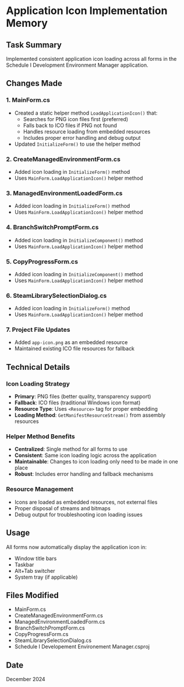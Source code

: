 # Application Icon Implementation Memory

## Task Summary
Implemented consistent application icon loading across all forms in the Schedule I Development Environment Manager application.

## Changes Made

### 1. MainForm.cs
- Created a static helper method `LoadApplicationIcon()` that:
  - Searches for PNG icon files first (preferred)
  - Falls back to ICO files if PNG not found
  - Handles resource loading from embedded resources
  - Includes proper error handling and debug output
- Updated `InitializeForm()` to use the helper method

### 2. CreateManagedEnvironmentForm.cs
- Added icon loading in `InitializeForm()` method
- Uses `MainForm.LoadApplicationIcon()` helper method

### 3. ManagedEnvironmentLoadedForm.cs
- Added icon loading in `InitializeForm()` method
- Uses `MainForm.LoadApplicationIcon()` helper method

### 4. BranchSwitchPromptForm.cs
- Added icon loading in `InitializeComponent()` method
- Uses `MainForm.LoadApplicationIcon()` helper method

### 5. CopyProgressForm.cs
- Added icon loading in `InitializeComponent()` method
- Uses `MainForm.LoadApplicationIcon()` helper method

### 6. SteamLibrarySelectionDialog.cs
- Added icon loading in `InitializeForm()` method
- Uses `MainForm.LoadApplicationIcon()` helper method

### 7. Project File Updates
- Added `app-icon.png` as an embedded resource
- Maintained existing ICO file resources for fallback

## Technical Details

### Icon Loading Strategy
- **Primary**: PNG files (better quality, transparency support)
- **Fallback**: ICO files (traditional Windows icon format)
- **Resource Type**: Uses `<Resource>` tag for proper embedding
- **Loading Method**: `GetManifestResourceStream()` from assembly resources

### Helper Method Benefits
- **Centralized**: Single method for all forms to use
- **Consistent**: Same icon loading logic across the application
- **Maintainable**: Changes to icon loading only need to be made in one place
- **Robust**: Includes error handling and fallback mechanisms

### Resource Management
- Icons are loaded as embedded resources, not external files
- Proper disposal of streams and bitmaps
- Debug output for troubleshooting icon loading issues

## Usage
All forms now automatically display the application icon in:
- Window title bars
- Taskbar
- Alt+Tab switcher
- System tray (if applicable)

## Files Modified
- MainForm.cs
- CreateManagedEnvironmentForm.cs
- ManagedEnvironmentLoadedForm.cs
- BranchSwitchPromptForm.cs
- CopyProgressForm.cs
- SteamLibrarySelectionDialog.cs
- Schedule I Developement Environement Manager.csproj

## Date
December 2024
